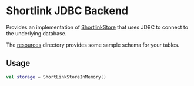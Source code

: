 # Shortlink JDBC Backend

Provides an implementation of [ShortlinkStore](../shortlink-lib/src/main/kotlin/persistence/ShortLinkStore.kt) that uses
JDBC to connect to the underlying database.

The [resources](src/main/resources) directory provides some sample schema for your tables.

## Usage

```kotlin
val storage = ShortLinkStoreInMemory()
```